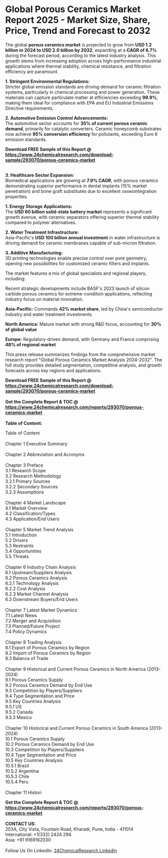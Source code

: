 <h1>Global Porous Ceramics Market Report 2025 - Market Size, Share, Price, Trend and Forecast to 2032</h1><p>The global <strong>porous ceramics market</strong> is projected to grow from <strong>USD 1.2 billion in 2024 to USD 2.0 billion by 2032</strong>, expanding at a <strong>CAGR of 6.7%</strong> during the forecast period, according to the latest industry analysis. This growth stems from increasing adoption across high-performance industrial applications where thermal stability, chemical resistance, and filtration efficiency are paramount.</p><p><strong>1. Stringent Environmental Regulations:</strong><br>
Stricter global emission standards are driving demand for ceramic filtration systems, particularly in chemical processing and power generation. These materials can capture particulate matter at efficiencies exceeding <strong>99.9%</strong>, making them ideal for compliance with EPA and EU Industrial Emissions Directive requirements.</p><p><strong>2. Automotive Emission Control Advancements:</strong><br>
The automotive sector accounts for <strong>35% of current porous ceramic demand</strong>, primarily for catalytic converters. Ceramic honeycomb substrates now achieve <strong>95% conversion efficiency</strong> for pollutants, exceeding Euro 6 emission standards.</p><div><b>Download FREE Sample of this Report @ 
            <a href="https://www.24chemicalresearch.com/download-sample/293070/porous-ceramics-market">
            https://www.24chemicalresearch.com/download-sample/293070/porous-ceramics-market</a></b></div><br><p><strong>3. Healthcare Sector Expansion:</strong><br>
Biomedical applications are growing at <strong>7.9% CAGR</strong>, with porous ceramics demonstrating superior performance in dental implants (15% market penetration) and bone graft substitutes due to excellent osseointegration properties.</p><p><strong>1. Energy Storage Applications:</strong><br>
The <strong>USD 60 billion solid-state battery market</strong> represents a significant growth avenue, with ceramic separators offering superior thermal stability compared to polymer alternatives.</p><p><strong>2. Water Treatment Infrastructure:</strong><br>
Asia-Pacific's <strong>USD 100 billion annual investment</strong> in water infrastructure is driving demand for ceramic membranes capable of sub-micron filtration.</p><p><strong>3. Additive Manufacturing:</strong><br>
3D printing technologies enable precise control over pore geometry, opening new possibilities for customized ceramic filters and implants.</p><p>The market features a mix of global specialists and regional players, including:</p><p>Recent strategic developments include BASF's 2023 launch of silicon carbide porous ceramics for extreme-condition applications, reflecting industry focus on material innovation.</p><p><strong>Asia-Pacific:</strong> Commands <strong>42% market share</strong>, led by China's semiconductor industry and water treatment investments</p><p><strong>North America:</strong> Mature market with strong R&amp;D focus, accounting for <strong>30% of global value</strong></p><p><strong>Europe:</strong> Regulatory-driven demand, with Germany and France comprising <strong>48% of regional market</strong></p><p>This press release summarizes findings from the comprehensive market research report "Global Porous Ceramics Market Analysis 2024-2032". The full study provides detailed segmentation, competitive analysis, and growth forecasts across key regions and applications.</p><div><b>Download FREE Sample of this Report @ 
            <a href="https://www.24chemicalresearch.com/download-sample/293070/porous-ceramics-market">
            https://www.24chemicalresearch.com/download-sample/293070/porous-ceramics-market</a></b></div><br><div><b>Get the Complete Report & TOC @ 
            <a href="https://www.24chemicalresearch.com/reports/293070/porous-ceramics-market">
            https://www.24chemicalresearch.com/reports/293070/porous-ceramics-market</a></b></div><br>
            <b>Table of Content:</b><p>Table of Content<br />
<br />
Chapter 1 Executive Summary<br />
<br />
Chapter 2 Abbreviation and Acronyms<br />
<br />
Chapter 3 Preface<br />
3.1 Research Scope<br />
3.2 Research Methodology<br />
  3.2.1 Primary Sources<br />
  3.2.2 Secondary Sources<br />
  3.2.3 Assumptions<br />
		<br />
Chapter 4 Market Landscape<br />
4.1 Market Overview<br />
4.2 Classification/Types<br />
4.3 Application/End Users<br />
<br />
Chapter 5 Market Trend Analysis <br />
5.1 Introduction<br />
5.2 Drivers<br />
5.3 Restraints<br />
5.4 Opportunities<br />
5.5 Threats<br />
<br />
Chapter 6 Industry Chain Analysis<br />
6.1 Upstream/Suppliers Analysis<br />
6.2 Porous Ceramics Analysis<br />
  6.2.1 Technology Analysis<br />
  6.2.2 Cost Analysis<br />
  6.2.3 Market Channel Analysis<br />
6.3 Downstream Buyers/End Users<br />
<br />
Chapter 7 Latest Market Dynamics<br />
7.1 Latest News<br />
7.2 Merger and Acquisition<br />
7.3 Planned/Future Project<br />
7.4 Policy Dynamics<br />
<br />
Chapter 8 Trading Analysis<br />
8.1 Export of Porous Ceramics by Region<br />
8.2 Import of Porous Ceramics by Region<br />
8.3 Balance of Trade<br />
<br />
Chapter 9 Historical and Current Porous Ceramics in North America (2013-2024)<br />
9.1 Porous Ceramics Supply <br />
9.2 Porous Ceramics Demand by End Use<br />
9.3 Competition by Players/Suppliers<br />
9.4 Type Segmentation and Price<br />
9.5 Key Countries Analysis<br />
  9.5.1 US<br />
  9.5.2 Canada<br />
  9.5.3 Mexico<br />
<br />
Chapter 10 Historical and Current Porous Ceramics in South America (2013-2024)<br />
10.1 Porous Ceramics Supply <br />
10.2 Porous Ceramics Demand by End Use<br />
10.3 Competition by Players/Suppliers<br />
10.4 Type Segmentation and Price<br />
10.5 Key Countries Analysis<br />
  10.5.1 Brazil<br />
  10.5.2 Argentina<br />
  10.5.3 Chile<br />
  10.5.4 Peru<br />
<br />
Chapter 11 Histori</p><div><b>Get the Complete Report & TOC @ 
            <a href="https://www.24chemicalresearch.com/reports/293070/porous-ceramics-market">
            https://www.24chemicalresearch.com/reports/293070/porous-ceramics-market</a></b></div><br><b>CONTACT US:</b><br>
            203A, City Vista, Fountain Road, Kharadi, Pune, India - 411014<br>
            International: +1(332) 2424 294<br>
            Asia: +91 9169162030 <br><br>
            Follow Us On LinkedIn: <a href="https://www.linkedin.com/company/24chemicalresearch/">24ChemicalResearch LinkedIn</a>